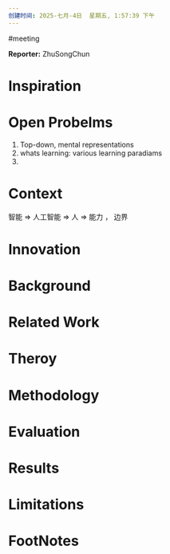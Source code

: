 ```yaml
---
创建时间: 2025-七月-4日  星期五, 1:57:39 下午
---
```

#meeting 

**Reporter:**  ZhuSongChun

# Inspiration
# Open  Probelms 
1. Top-down, mental representations
2. whats learning: various learning paradiams
3. 
# Context
智能 $\Longrightarrow$ 人工智能 $\Longrightarrow$ 人 $\Longrightarrow$ 能力 ， 边界
# Innovation
# Background
# Related Work
# Theroy
# Methodology
# Evaluation
# Results
# Limitations
# FootNotes
